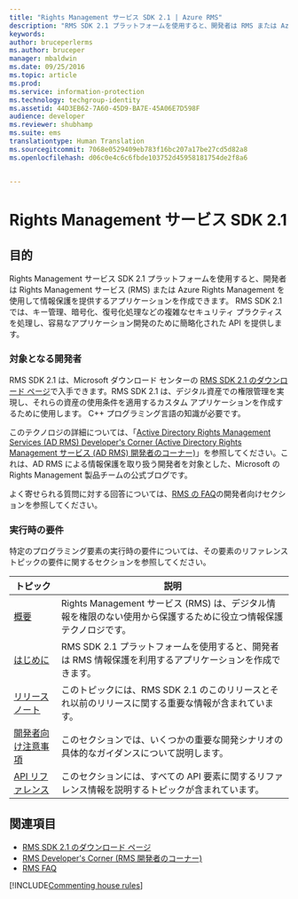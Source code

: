 ```yaml
---
title: "Rights Management サービス SDK 2.1 | Azure RMS"
description: "RMS SDK 2.1 プラットフォームを使用すると、開発者は RMS または Azure RMS を使用して情報保護を提供するアプリケーションを作成できます。"
keywords: 
author: bruceperlerms
ms.author: bruceper
manager: mbaldwin
ms.date: 09/25/2016
ms.topic: article
ms.prod: 
ms.service: information-protection
ms.technology: techgroup-identity
ms.assetid: 44D3EB62-7A60-45D9-BA7E-45A06E7D598F
audience: developer
ms.reviewer: shubhamp
ms.suite: ems
translationtype: Human Translation
ms.sourcegitcommit: 7068e0529409eb783f16bc207a17be27cd5d82a8
ms.openlocfilehash: d06c0e4c6c6fbde103752d45958181754de2f8a6


---
```


# <a name="rights-management-services-sdk-21"></a>Rights Management サービス SDK 2.1

## <a name="purpose"></a>目的

Rights Management サービス SDK 2.1 プラットフォームを使用すると、開発者は Rights Management サービス (RMS) または Azure Rights Management を使用して情報保護を提供するアプリケーションを作成できます。 RMS SDK 2.1 では、キー管理、暗号化、復号化処理などの複雑なセキュリティ プラクティスを処理し、容易なアプリケーション開発のために簡略化された API を提供します。

### <a name="developer-audience"></a>対象となる開発者

RMS SDK 2.1 は、Microsoft ダウンロード センターの [RMS SDK 2.1 のダウンロード ページ](http://www.microsoft.com/en-us/download/details.aspx?id=38397)で入手できます。RMS SDK 2.1 は、デジタル資産での権限管理を実現し、それらの資産の使用条件を適用するカスタム アプリケーションを作成するために使用します。 C++ プログラミング言語の知識が必要です。

このテクノロジの詳細については、「[Active Directory Rights Management Services (AD RMS) Developer's Corner (Active Directory Rights Management サービス (AD RMS) 開発者のコーナー)](http://blogs.msdn.com/b/rms/archive/2012/05/31/official-release-of-ad-rms-sdk-2-0-and-ad-rms-client-2-0.aspx)」を参照してください。これは、AD RMS による情報保護を取り扱う開発者を対象とした、Microsoft の Rights Management 製品チームの公式ブログです。

よく寄せられる質問に対する回答については、[RMS の FAQ](http://aka.ms/adrmsfaq )の開発者向けセクションを参照してください。

### <a name="run-time-requirements"></a>実行時の要件

特定のプログラミング要素の実行時の要件については、その要素のリファレンス トピックの要件に関するセクションを参照してください。

|トピック|説明|
|-----|--------|
|[概要](ad-rms-overview.md)|Rights Management サービス (RMS) は、デジタル情報を権限のない使用から保護するために役立つ情報保護テクノロジです。|
|[はじめに](getting-started-with-ad-rms-2-0.md)|RMS SDK 2.1 プラットフォームを使用すると、開発者は RMS 情報保護を利用するアプリケーションを作成できます。|
|[リリース ノート](release-notes-rtm.md)|このトピックには、RMS SDK 2.1 のこのリリースとそれ以前のリリースに関する重要な情報が含まれています。|
|[開発者向け注意事項](developer-notes.md)|このセクションでは、いくつかの重要な開発シナリオの具体的なガイダンスについて説明します。|
|[API リファレンス](api-reference-2-1.md)|このセクションには、すべての API 要素に関するリファレンス情報を説明するトピックが含まれています。|

 

## <a name="related-topics"></a>関連項目

* [RMS SDK 2.1 のダウンロード ページ](http://www.microsoft.com/en-us/download/details.aspx?id=38397)
* [RMS Developer's Corner (RMS 開発者のコーナー)](http://blogs.msdn.com/b/rms/archive/2012/05/31/official-release-of-ad-rms-sdk-2-0-and-ad-rms-client-2-0.aspx)
* [RMS FAQ](http://aka.ms/adrmsfaq )

[!INCLUDE[Commenting house rules](../includes/houserules.md)]


<!--HONumber=Jan17_HO1-->


